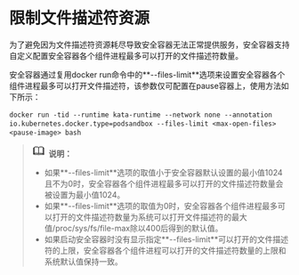 # 限制文件描述符资源<a name="ZH-CN_TOPIC_0188508981"></a>

为了避免因为文件描述符资源耗尽导致安全容器无法正常提供服务，安全容器支持自定义配置安全容器各个组件进程最多可以打开的文件描述符数量。

安全容器通过复用docker run命令中的**--files-limit**选项来设置安全容器各个组件进程最多可以打开文件描述符，该参数仅可配置在pause容器上，使用方法如下所示：

```
docker run -tid --runtime kata-runtime --network none --annotation io.kubernetes.docker.type=podsandbox --files-limit <max-open-files> <pause-image> bash
```

>![](public_sys-resources/icon-note.gif) **说明：**   
>-   如果**--files-limit**选项的取值小于安全容器默认设置的最小值1024且不为0时，安全容器各个组件进程最多可以打开的文件描述符数量会被设置为最小值1024。  
>-   如果**--files-limit**选项的取值为0时，安全容器各个组件进程最多可以打开的文件描述符数量为系统可以打开文件描述符的最大值/proc/sys/fs/file-max除以400后得到的默认值。  
>-   如果启动安全容器时没有显示指定**--files-limit**可以打开的文件描述符的上限，安全容器各个组件进程可以打开的文件描述符数量的上限和系统默认值保持一致。  

